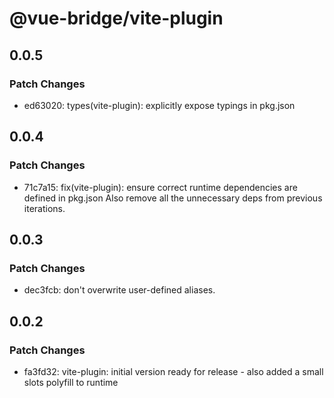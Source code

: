 # @vue-bridge/vite-plugin

## 0.0.5

### Patch Changes

- ed63020: types(vite-plugin): explicitly expose typings in pkg.json

## 0.0.4

### Patch Changes

- 71c7a15: fix(vite-plugin): ensure correct runtime dependencies are defined in pkg.json
  Also remove all the unnecessary deps from previous iterations.

## 0.0.3

### Patch Changes

- dec3fcb: don't overwrite user-defined aliases.

## 0.0.2

### Patch Changes

- fa3fd32: vite-plugin: initial version ready for release - also added a small slots polyfill to runtime

